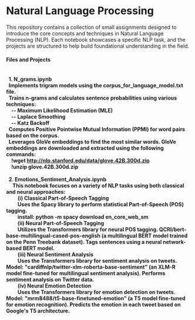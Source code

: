 # Natural Language Processing 
This repository contains a collection of small assignments designed to introduce the core concepts and techniques in Natural Language Processing (NLP). Each notebook showcases a specific NLP task, and the projects are structured to help build foundational understanding in the field.
<br>  <h4> Files and Projects <h4/>
      <div>
      <br> &ensp;1. N_grams.ipynb
      <br> &ensp;Implements trigram models using the corpus_for_language_model.txt file.
      <br> &ensp;Trains n-grams and calculates sentence probabilities using various techniques:
      <br> &ensp;&ensp;-- Maximum Likelihood Estimation (MLE)
      <br> &ensp;&ensp;-- Laplace Smoothing
      <br> &ensp;&ensp;-- Katz Backoff
      <br>&ensp;Computes Positive Pointwise Mutual Information (PPMI) for word pairs based on the corpus.
      <br>&ensp;Leverages GloVe embeddings to find the most similar words. GloVe embeddings are downloaded and extracted using the following commands:
        <br>&ensp;&ensp;!wget http://nlp.stanford.edu/data/glove.42B.300d.zip
        <br>&ensp;&ensp;!unzip glove.42B.300d.zip<br>
        </div>
        <div>
      <br> &ensp;2. Emotions_Sentiment_Analysis.ipynb 
      <br>&ensp;&ensp; This notebook focuses on a variety of NLP tasks using both classical and neural approaches:
      <br> &ensp;&ensp;&ensp;&ensp; (i) Classical Part-of-Speech Tagging
      <br> &ensp;&ensp;&ensp;&ensp; Uses the Spacy library to perform statistical Part-of-Speech (POS) tagging.
      <br> &ensp;&ensp;&ensp;&ensp; install: python -m spacy download en_core_web_sm
      <br> &ensp;&ensp;&ensp;&ensp; (ii) Neural Part-of-Speech Tagging
                                          <a>
                                                <br> &ensp;&ensp;&ensp;&ensp; Utilizes the Transformers library for neural POS tagging.                                                           QCRI/bert-base-multilingual-cased-pos-english (a multilingual BERT model trained on 
                                                     the Penn Treebank dataset). Tags sentences using a neural network-based BERT model.
                                          </a>
      <br> &ensp;&ensp;&ensp;&ensp;  (iii) Neural Sentiment Analysis
      <br> &ensp;&ensp;&ensp;&ensp;   Uses the Transformers library for sentiment analysis on tweets. Model: "cardiffnlp/twitter-xlm-roberta-base-sentiment" (an XLM-R model fine-tuned for multilingual sentiment analysis). Performs sentiment analysis on Twitter data.
      <br> &ensp;&ensp;&ensp;&ensp;  (iv) Neural Emotion Detection
      <br> &ensp;&ensp;&ensp;&ensp;   Uses the Transformers library for emotion detection on tweets. Model: "mrm8488/t5-base-finetuned-emotion" (a T5 model fine-tuned for emotion recognition). Predicts the emotion in each tweet based on Google's T5 architecture.
      </div>
      

